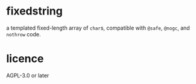 # fixedstring
a templated fixed-length array of `char`s, compatible with `@safe`, `@nogc`, and `nothrow` code. 

# licence
AGPL-3.0 or later
